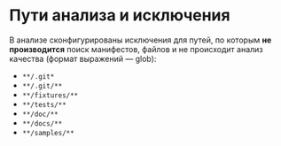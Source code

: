 # Пути анализа и исключения

В анализе сконфигурированы исключения для путей, по которым **не производится** поиск манифестов, файлов и не происходит анализ качества (формат выражений — glob):

- `**/.git*`
- `**/.git/**`
- `**/fixtures/**`
- `**/tests/**`
- `**/doc/**`
- `**/docs/**`
- `**/samples/**`
